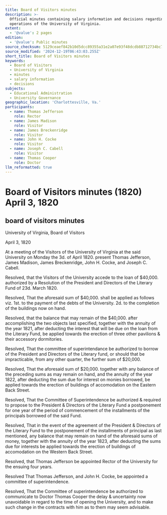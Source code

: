 ```yaml
---
title: Board of Visitors minutes
description: >-
  Official minutes containing salary information and decisions regarding the
  operations of the University of Virginia.
extent:
  - '@value': 2 pages
edition:
  - '@value': Public minutes
source_checksum: 5129ceaef842b10d5dcc89355a31e2a07e93f48dcdb88712734bc7279707a58a
source_modified: '2024-12-19T06:43:03.255Z'
short_title: Board of Visitors minutes
keywords:
  - Board of Visitors
  - University of Virginia
  - minutes
  - salary information
  - decisions
subjects:
  - Educational Administration
  - University Governance
geographic_location: 'Charlottesville, Va.'
participants:
  - name: Thomas Jefferson
    role: Rector
  - name: James Madison
    role: Visitor
  - name: James Breckenridge
    role: Visitor
  - name: John H. Cocke
    role: Visitor
  - name: Joseph C. Cabell
    role: Visitor
  - name: Thomas Cooper
    role: Doctor
llm_reformatted: true
---
```


Board of Visitors minutes (1820) April 3, 1820
==============================================

board of visitors minutes
-------------------------

University of Virginia, Board of Visitors

April 3, 1820

At a meeting of the Visitors of the University of Virginia at the said University on Monday the 3d. of April 1820. present Thomas Jefferson, James Madison, James Breckenridge, John H. Cocke, and Joseph C. Cabell.

Resolved, that the Visitors of the University accede to the loan of $40,000. authorized by a Resolution of the President and Directors of the Literary Fund of 23d. March 1820.

Resolved, That the aforesaid sum of $40,000. shall be applied as follows viz. 1st. to the payment of the debts of the University. 2d. to the completion of the buildings now on hand.

Resolved, that the balance that may remain of the $40,000. after accomplishing the two objects last specified, together with the annuity of the year 1821, after deducting the interest that will be due on the loan from the Literary Fund, be applied towards the erection of three other pavilions & their accessory dormitories.

Resolved, That the committee of superintendance be authorized to borrow of the President and Directors of the Literary fund, or should that be impracticable, from any other quarter, the further sum of $20,000.

Resolved, That the aforesaid sum of $20,000. together with any balance of the preceding sums as may remain on hand, and the annuity of the year 1822, after deducting the sum due for interest on monies borrowed, be applied towards the erection of buildings of accomodation on the Eastern Back Street.

Resolved, That the Committee of Superintendence be authorized & required to propose to the President & Directors of the Literary Fund a postponement for one year of the period of commencement of the installments of the principals borrowed of the said Fund.

Resolved, That in the event of the agreement of the President & Directors of the Literary Fund to the postponement of the installments of principal as last mentioned, any balance that may remain on hand of the aforesaid sums of money, together with the annuity of the year 1823, after deducting the sums due for interests be applied towards the erection of buildings of accomodation on the Western Back Street.

Resolved, that Thomas Jefferson be appointed Rector of the University for the ensuing four years.

Resolved That Thomas Jefferson, and John H. Cocke, be appointed a committee of superintendence.

Resolved, That the Committee of superintendence be authorized to communicate to Doctor Thomas Cooper the delay & uncertainty now unavoidable in regard to the time of opening the University, and to make such change in the contracts with him as to them may seem advisable.
